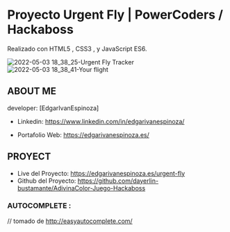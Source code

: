 # Proyecto Urgent Fly | PowerCoders / Hackaboss
Realizado con HTML5 , CSS3 , y JavaScript ES6.

![2022-05-03 18_38_25-Urgent Fly Tracker](https://user-images.githubusercontent.com/70327942/166500076-e2710e6d-e956-4377-9049-032105b746f8.png)
![2022-05-03 18_38_41-Your flight](https://user-images.githubusercontent.com/70327942/166500091-2b5b7a70-59ca-4cf4-80fc-3e05d2fcaee1.png)

## ABOUT ME

developer: [EdgarIvanEspinoza]

- Linkedin: https://www.linkedin.com/in/edgarivanespinoza/

- Portafolio Web: https://edgarivanespinoza.es/

## PROYECT

- Live del Proyecto: https://edgarivanespinoza.es/urgent-fly
- Github del Proyecto: https://github.com/dayerlin-bustamante/AdivinaColor-Juego-Hackaboss

### AUTOCOMPLETE :

// tomado de http://easyautocomplete.com/

